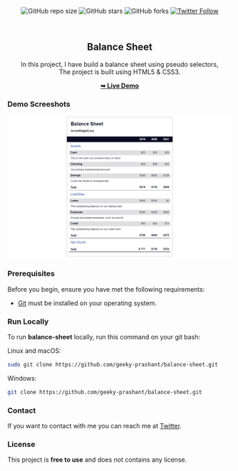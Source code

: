 <div align="center">
  
  ![GitHub repo size](https://img.shields.io/github/repo-size/geeky-prashant/balance-sheet)
  ![GitHub stars](https://img.shields.io/github/stars/geeky-prashant/balance-sheet?style=social)
  ![GitHub forks](https://img.shields.io/github/forks/geeky-prashant/balance-sheet?style=social)
  [![Twitter Follow](https://img.shields.io/twitter/follow/geekyprashant?style=social)](https://twitter.com/intent/follow?screen_name=geekyprashant)
 
  <br />

  <h2 align="center">Balance Sheet</h2>
In this project, I have build a balance sheet using pseudo selectors, <br />The project is built using HTML5 & CSS3.

  <a href="https://geeky-prashant.github.io/balance-sheet/"><strong>➥ Live Demo</strong></a>

</div>

### Demo Screeshots

![Balance Sheet Desktop Demo](./readme-images/Balance-Sheet.png "Desktop Demo")

### Prerequisites

Before you begin, ensure you have met the following requirements:

* [Git](https://git-scm.com/downloads "Download Git") must be installed on your operating system.

### Run Locally

To run **balance-sheet** locally, run this command on your git bash:

Linux and macOS:

```bash
sudo git clone https://github.com/geeky-prashant/balance-sheet.git
```

Windows:

```bash
git clone https://github.com/geeky-prashant/balance-sheet.git
```

### Contact

If you want to contact with me you can reach me at [Twitter](https://www.twitter.com/geekyprashant).

### License

This project is **free to use** and does not contains any license.
